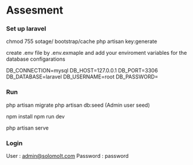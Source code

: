 # Assesment

### Set up laravel

chmod 755 sotage/ bootstrap/cache
php artisan key:generate

create .env file by .env.exmaple and add your enviroment variables for the database configarations

DB_CONNECTION=mysql
DB_HOST=127.0.0.1
DB_PORT=3306
DB_DATABASE=laravel
DB_USERNAME=root
DB_PASSWORD=

### Run

php artisan migrate
php artisan db:seed (Admin user seed)

npm install
npm run dev

php artisan serve

### Login

User : admin@solomoIt.com
Password : password
